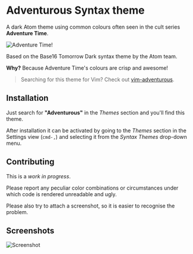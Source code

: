 # Adventurous Syntax theme

A dark Atom theme using common colours often seen in the cult series **Adventure Time**.

![Adventure Time!](http://img1.wikia.nocookie.net/__cb20120811190505/adventuretimewithfinnandjake/images/2/24/Ci_banner_2k12mar20_adventuretime.jpeg)

Based on the Base16 Tomorrow Dark syntax theme by the Atom team.

**Why?** Because Adventure Time's colours are crisp and awesome!

> Searching for this theme for Vim? Check out [vim-adventurous](https://github.com/philpl/vim-adventurous).

## Installation

Just search for **"Adventurous"** in the _Themes_ section and you'll find this theme.

After installation it can be activated by going to
the _Themes_ section in the Settings view (`cmd-,`) and selecting it from the
_Syntax Themes_ drop-down menu.

## Contributing

This is a *work in progress*.

Please report any peculiar color combinations or circumstances under which code is rendered unreadable and ugly.

Please also try to attach a screenshot, so it is easier to recognise the problem.

## Screenshots

![Screenshot](https://github.com/philplckthun/Adventurous-Syntax/raw/master/screenshot.jpg)
